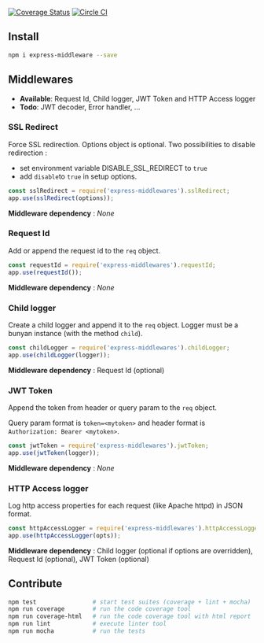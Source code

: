 [![Coverage Status](https://coveralls.io/repos/github/transcovo/express-middleware/badge.svg?branch=master)](https://coveralls.io/github/transcovo/express-middleware?branch=master)
[![Circle CI](https://circleci.com/gh/transcovo/express-middleware/tree/master.svg?style=svg&circle-token=97907b31816956c5736f058b30d8ef31ea0f0eaf)](https://circleci.com/gh/transcovo/express-middleware/tree/master)

## Install

```sh
npm i express-middleware --save
```
## Middlewares

- **Available**: Request Id, Child logger, JWT Token and HTTP Access logger
- **Todo**: JWT decoder, Error handler, ...

### SSL Redirect

Force SSL redirection. Options object is optional. Two possibilities to disable redirection :
- set environment variable DISABLE_SSL_REDIRECT to `true`
- add `disable`to `true` in setup options.

```js
const sslRedirect = require('express-middlewares').sslRedirect;
app.use(sslRedirect(options));
```

**Middleware dependency** : _None_

### Request Id

Add or append the request id to the `req` object.

```js
const requestId = require('express-middlewares').requestId;
app.use(requestId());
```

**Middleware dependency** : _None_

### Child logger

Create a child logger and append it to the `req` object. Logger must be a bunyan instance (with the method `child`).

```js
const childLogger = require('express-middlewares').childLogger;
app.use(childLogger(logger));
```

**Middleware dependency** : Request Id (optional)

### JWT Token

Append the token from header or query param to the `req` object.

Query param format is `token=<mytoken>` and header format is `Authorization: Bearer <mytoken>`.  

```js
const jwtToken = require('express-middlewares').jwtToken;
app.use(jwtToken(logger));
```

**Middleware dependency** : _None_

### HTTP Access logger

Log http access properties for each request (like Apache httpd) in JSON format.

```js
const httpAccessLogger = require('express-middlewares').httpAccessLogger;
app.use(httpAccessLogger(opts));
```

**Middleware dependency** : Child logger (optional if options are overridden), Request Id (optional), JWT Token (optional)

## Contribute

```sh
npm test                # start test suites (coverage + lint + mocha)
npm run coverage        # run the code coverage tool
npm run coverage-html   # run the code coverage tool with html report
npm run lint            # execute linter tool
npm run mocha           # run the tests
```

